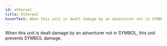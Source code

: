 ```yaml
---
id: ethereal
title: Ethereal
hoverText: When this unit is dealt damage by an adventurer not in SYMBOL, this unit prevents SYMBOL damage. 
---
```


When this unit is dealt damage by an adventurer not in SYMBOL, this unit prevents SYMBOL damage. 